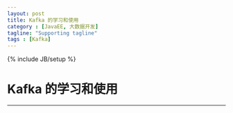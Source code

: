 ```yaml
---
layout: post
title: Kafka 的学习和使用
category : [JavaEE, 大数据开发]
tagline: "Supporting tagline"
tags : [Kafka]
---
```

{% include JB/setup %}
# Kafka 的学习和使用
---

<!--break-->